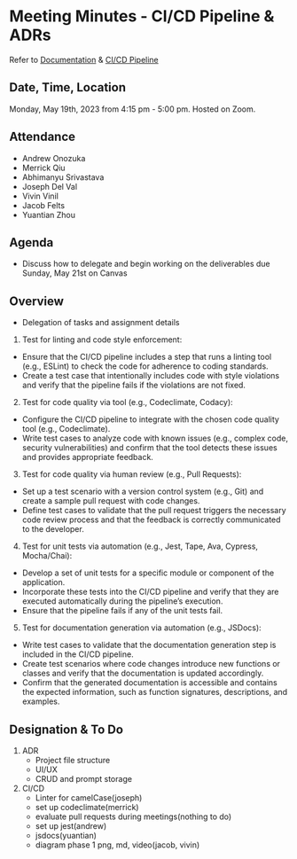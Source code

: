 # Meeting Minutes - CI/CD Pipeline & ADRs

Refer to [Documentation](https://canvas.ucsd.edu/courses/44983/assignments/617836) & [CI/CD Pipeline](https://canvas.ucsd.edu/courses/44983/assignments/617835)

## Date, Time, Location

Monday, May 19th, 2023 from 4:15 pm - 5:00 pm. Hosted on Zoom.

## Attendance
- Andrew Onozuka
- Merrick Qiu
- Abhimanyu Srivastava
- Joseph Del Val
- Vivin Vinil
- Jacob Felts
- Yuantian Zhou

## Agenda

- Discuss how to delegate and begin working on the deliverables due Sunday, May 21st on Canvas

## Overview

- Delegation of tasks and assignment details
1. Test for linting and code style enforcement:
- Ensure that the CI/CD pipeline includes a step that runs a linting tool (e.g., ESLint) to check the code for adherence to coding standards.
- Create a test case that intentionally includes code with style violations and verify that the pipeline fails if the violations are not fixed.
2. Test for code quality via tool (e.g., Codeclimate, Codacy):
- Configure the CI/CD pipeline to integrate with the chosen code quality tool (e.g., Codeclimate).
- Write test cases to analyze code with known issues (e.g., complex code, security vulnerabilities) and confirm that the tool detects these issues and provides appropriate feedback.
3. Test for code quality via human review (e.g., Pull Requests):
- Set up a test scenario with a version control system (e.g., Git) and create a sample pull request with code changes.
- Define test cases to validate that the pull request triggers the necessary code review process and that the feedback is correctly communicated to the developer.
4. Test for unit tests via automation (e.g., Jest, Tape, Ava, Cypress, Mocha/Chai):
- Develop a set of unit tests for a specific module or component of the application.
- Incorporate these tests into the CI/CD pipeline and verify that they are executed automatically during the pipeline’s execution.
- Ensure that the pipeline fails if any of the unit tests fail.
5. Test for documentation generation via automation (e.g., JSDocs):
- Write test cases to validate that the documentation generation step is included in the CI/CD pipeline.
- Create test scenarios where code changes introduce new functions or classes and verify that the documentation is updated accordingly.
- Confirm that the generated documentation is accessible and contains the expected information, such as function signatures, descriptions, and examples.

## Designation & To Do
1. ADR
   - Project file structure
   - UI/UX
   - CRUD and prompt storage
2. CI/CD
   - Linter for camelCase(joseph)
   - set up codeclimate(merrick)
   - evaluate pull requests during meetings(nothing to do)
   - set up jest(andrew)
   - jsdocs(yuantian)
   - diagram phase 1 png, md, video(jacob, vivin)